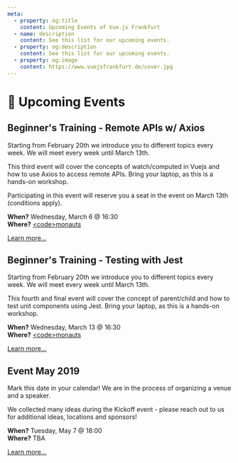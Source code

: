 ```yaml
---
meta:
  - property: og:title
    content: Upcoming Events of Vue.js Frankfurt
  - name: description
    content: See this list for our upcoming events.
  - property: og:description
    content: See this list for our upcoming events.
  - property: og:image
    content: https://www.vuejsfrankfurt.de/cover.jpg
---
```


# :dancer: Upcoming Events

## Beginner's Training - Remote APIs w/ Axios

Starting from February 20th we introduce you to different topics every week. We will meet every week until March 13th.

This third event will cover the concepts of watch/computed in Vuejs and how to use Axios to access remote APIs. Bring your laptop, as this is a hands-on workshop.

Participating in this event will reserve you a seat in the event on March 13th (conditions apply).

**When?** Wednesday, March 6 @ 16:30</br>
**Where?** [&lt;code&gt;monauts](locations.md#code-monauts-frankfurt)

[Learn more...](/events/learningvue.md)

## Beginner's Training - Testing with Jest

Starting from February 20th we introduce you to different topics every week. We will meet every week until March 13th.

This fourth and final event will cover the concept of parent/child and how to test unit components using Jest. Bring your laptop, as this is a hands-on workshop.

**When?** Wednesday, March 13 @ 16:30</br>
**Where?** [&lt;code&gt;monauts](locations.md#code-monauts-frankfurt)

[Learn more...](/events/learningvue.md)

## Event May 2019

Mark this date in your calendar! We are in the process of organizing a venue and a speaker.

We collected many ideas during the Kickoff event - please reach out to us for additional ideas, locations and sponsors!

**When?** Tuesday, May 7 @ 18:00</br>
**Where?** TBA

[Learn more...](https://www.meetup.com/vuejsfrankfurt/events/255460193/)
